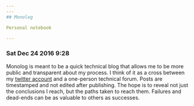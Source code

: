 ```yaml
---
---
## Monolog

Personal notebook

---
```


### Sat Dec 24 2016 9:28

Monolog is meant to be a quick technical blog that allows me to be more public and transparent about my process. I think of it as a cross between my [twitter account](http://twitter.com/ra) and a one-person technical forum. Posts are timestamped and not edited after publishing. The hope is to reveal not just the conclusions I reach, but the paths taken to reach them. Failures and dead-ends can be as valuable to others as successes.
